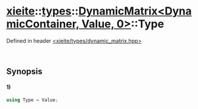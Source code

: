 # [xieite](../../../../../xieite.md)\:\:[types](../../../../../types.md)\:\:[DynamicMatrix<DynamicContainer, Value, 0>](../../../dynamic_matrix.md)\:\:Type
Defined in header [<xieite/types/dynamic_matrix.hpp>](../../../../../../include/xieite/types/dynamic_matrix.hpp)

&nbsp;

## Synopsis
#### 1)
```cpp
using Type = Value;
```
